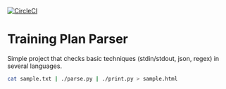 [![CircleCI](https://circleci.com/gh/DmitryBogomolov/training-plan-parser.svg?style=svg)](https://circleci.com/gh/DmitryBogomolov/training-plan-parser)

# Training Plan Parser

Simple project that checks basic techniques (stdin/stdout, json, regex) in several languages.

```bash
cat sample.txt | ./parse.py | ./print.py > sample.html
```
